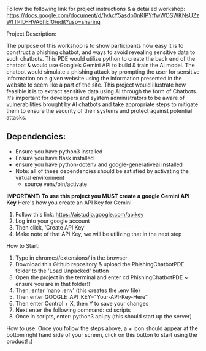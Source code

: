 Follow the following link for project instructions & a detailed workshop: https://docs.google.com/document/d/1vAcY5asdp0nKlPYffwWOSWKNsUZzWfTPID-HVA6hEf0/edit?usp=sharing 

Project Description: 

The purpose of this workshop is to show participants how easy it is to construct a phishing chatbot, and ways to avoid revealing sensitive data to such chatbots. 
This PDE would utilize python to create the back end of the chatbot & would use Google’s Gemini API to build & train the AI model. The chatbot would simulate a phishing 
attack by prompting the user for sensitive information on a given website using the information presented in the website to seem like a part of the site. This project 
would illustrate how feasible it is to extract sensitive data using AI through the form of Chatbots. It's important for developers and system administrators to be aware of 
vulnerabilities brought by AI chatbots and take appropriate steps to mitigate them to ensure the security of their systems and protect against potential attacks. 

Dependencies: 
- 
- Ensure you have python3 installed
- Ensure you have flask installed
- ensure you have python-dotenv and google-generativeai installed
- Note: all of these dependencies should be satisfied by activating the virtual environment
    - source venv/bin/activate

**IMPORTANT: To use this project you MUST create a google Gemini API Key**
Here's how you create an API Key for Gemini

1. Follow this link: https://aistudio.google.com/apikey 
2. Log into your google account
3. Then click, ‘Create API Key’
4. Make note of that API Key, we will be utilizing that in the next step


How to Start: 

1. Type in chrome://extensions/ in the browser
2. Download this Github repository & upload the PhishingChatbotPDE folder to the 'Load Unpacked' button
3. Open the project in the terminal and enter cd PhishingChatbotPDE ~ ensure you are in that folder!!
4. Then, enter 'nano .env' (this creates the .env file)
5. Then enter GOOGLE_API_KEY="Your-API-Key-Here"
6. Then enter Control + X, then Y to save your changes
7. Next enter the following command: cd scripts
8. Once in scripts, enter: python3 api.py (this should start up the server)

How to use: 
Once you follow the steps above, a + icon should appear at the bottom right hand side of your screen, click on this button to start using the product! :)
